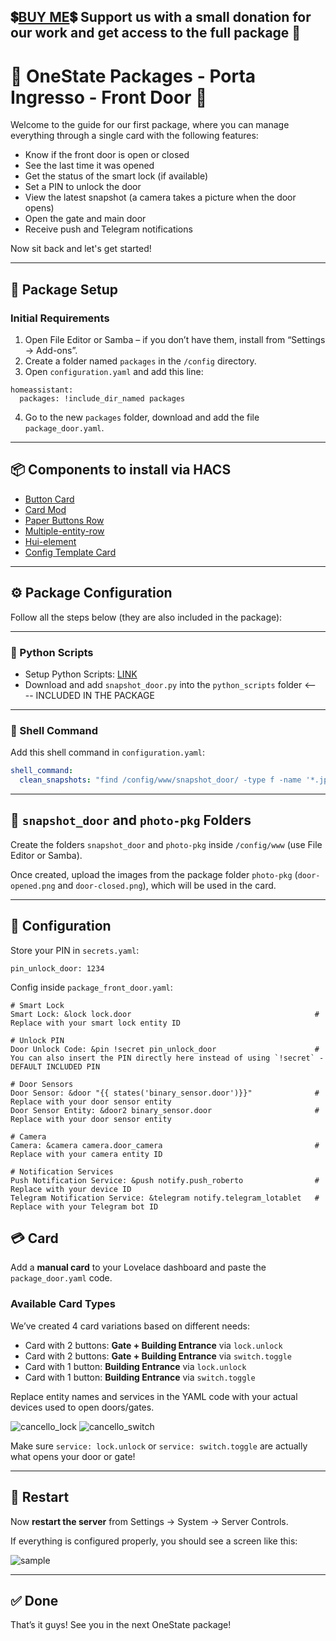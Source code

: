 ## 💲[BUY ME](https://stateforge.gumroad.com/l/PackagedoorIngresso?_gl=1*55npor*_ga*NjQxMDYzMS4xNzQ0NzE0NzIw*_ga_6LJN6D94N6*MTc0NDcxNDcxOS4xLjEuMTc0NDcxNTkzNi4wLjAuMA)💲 Support us with a small donation for our work and get access to the full package 🩷

# 🚪 OneState Packages - Porta Ingresso - Front Door 🚪

Welcome to the guide for our first package, where you can manage everything through a single card with the following features:

- Know if the front door is open or closed  
- See the last time it was opened  
- Get the status of the smart lock (if available)  
- Set a PIN to unlock the door  
- View the latest snapshot (a camera takes a picture when the door opens)  
- Open the gate and main door  
- Receive push and Telegram notifications  

Now sit back and let's get started!

---

## 🔧 Package Setup

### Initial Requirements

1. Open File Editor or Samba – if you don’t have them, install from “Settings → Add-ons”.
2. Create a folder named `packages` in the `/config` directory.
3. Open `configuration.yaml` and add this line:

```
homeassistant:
  packages: !include_dir_named packages
```

4. Go to the new `packages` folder, download and add the file `package_door.yaml`.

---

## 📦 Components to install via HACS

- [Button Card](https://github.com/custom-cards/button-card)
- [Card Mod](https://github.com/thomasloven/lovelace-card-mod) 
- [Paper Buttons Row](https://github.com/jcwillox/lovelace-paper-buttons-row)
- [Multiple-entity-row](https://github.com/benct/lovelace-multiple-entity-row)
- [Hui-element](https://github.com/thomasloven/lovelace-hui-element)
- [Config Template Card](https://github.com/iantrich/config-template-card)

---

## ⚙️ Package Configuration

Follow all the steps below (they are also included in the package):

---

### 🐍 Python Scripts

- Setup Python Scripts: [LINK](https://www.home-assistant.io/integrations/python_script/)
- Download and add `snapshot_door.py` into the `python_scripts` folder <---- INCLUDED IN THE PACKAGE

---

### 🐚 Shell Command

Add this shell command in `configuration.yaml`:

```yaml
shell_command:
  clean_snapshots: "find /config/www/snapshot_door/ -type f -name '*.jpg' -delete"
```

---

## 📁 `snapshot_door` and `photo-pkg` Folders

Create the folders `snapshot_door` and `photo-pkg` inside `/config/www` (use File Editor or Samba).

Once created, upload the images from the package folder `photo-pkg` (`door-opened.png` and `door-closed.png`), which will be used in the card.

---

## 🧠 Configuration

Store your PIN in `secrets.yaml`:

```
pin_unlock_door: 1234
```

Config inside `package_front_door.yaml`:
```
# Smart Lock
Smart Lock: &lock lock.door                                         # Replace with your smart lock entity ID

# Unlock PIN
Door Unlock Code: &pin !secret pin_unlock_door                      # You can also insert the PIN directly here instead of using `!secret` - DEFAULT INCLUDED PIN

# Door Sensors
Door Sensor: &door "{{ states('binary_sensor.door')}}"              # Replace with your door sensor entity
Door Sensor Entity: &door2 binary_sensor.door                       # Replace with your door sensor entity

# Camera
Camera: &camera camera.door_camera                                  # Replace with your camera entity ID

# Notification Services
Push Notification Service: &push notify.push_roberto                # Replace with your device ID
Telegram Notification Service: &telegram notify.telegram_lotablet   # Replace with your Telegram bot ID
```

## 💳 Card

Add a **manual card** to your Lovelace dashboard and paste the `package_door.yaml` code.

### Available Card Types

We’ve created 4 card variations based on different needs:

- Card with 2 buttons: **Gate + Building Entrance** via `lock.unlock`
- Card with 2 buttons: **Gate + Building Entrance** via `switch.toggle` 
- Card with 1 button: **Building Entrance** via `lock.unlock` 
- Card with 1 button: **Building Entrance** via `switch.toggle`

Replace entity names and services in the YAML code with your actual devices used to open doors/gates.

![cancello_lock](https://github.com/OneStatePackages/ha-package-door-ingresso/blob/main/samples/cancello_lock.gif) 
![cancello_switch](https://github.com/OneStatePackages/ha-package-door-ingresso/blob/main/samples/cancello_switch.gif)

Make sure `service: lock.unlock` or `service: switch.toggle` are actually what opens your door or gate!

---

## 🔄 Restart

Now **restart the server** from Settings → System → Server Controls.

If everything is configured properly, you should see a screen like this:

![sample](https://github.com/OneStatePackages/ha-package-door-ingresso/blob/main/samples/sample.gif)

---

## ✅ Done

That’s it guys! See you in the next OneState package!

